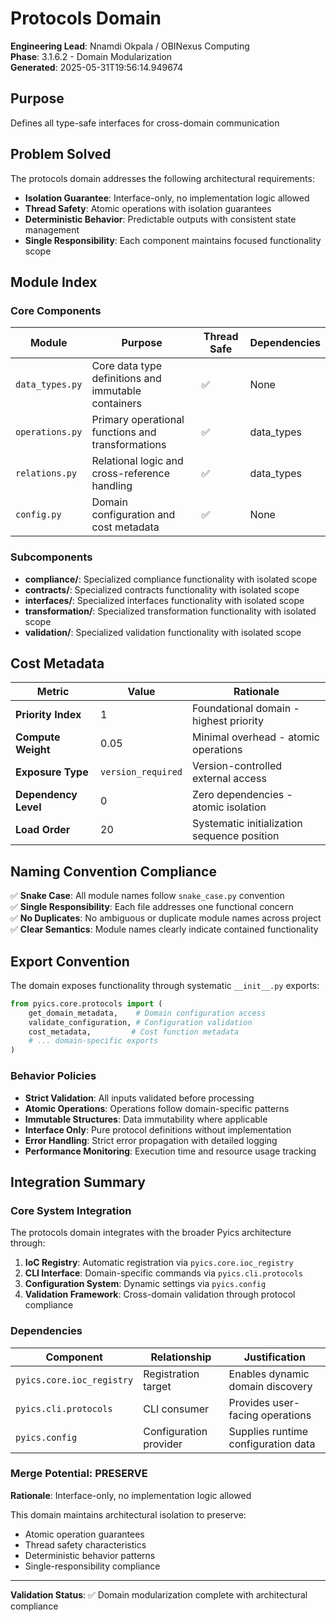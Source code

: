# Protocols Domain

**Engineering Lead**: Nnamdi Okpala / OBINexus Computing  
**Phase**: 3.1.6.2 - Domain Modularization  
**Generated**: 2025-05-31T19:56:14.949674

## Purpose

Defines all type-safe interfaces for cross-domain communication

## Problem Solved

The protocols domain addresses the following architectural requirements:

- **Isolation Guarantee**: Interface-only, no implementation logic allowed
- **Thread Safety**: Atomic operations with isolation guarantees
- **Deterministic Behavior**: Predictable outputs with consistent state management
- **Single Responsibility**: Each component maintains focused functionality scope

## Module Index

### Core Components

| Module | Purpose | Thread Safe | Dependencies |
|--------|---------|-------------|--------------|
| `data_types.py` | Core data type definitions and immutable containers | ✅ | None |
| `operations.py` | Primary operational functions and transformations | ✅ | data_types |
| `relations.py` | Relational logic and cross-reference handling | ✅ | data_types |
| `config.py` | Domain configuration and cost metadata | ✅ | None |

### Subcomponents

- **compliance/**: Specialized compliance functionality with isolated scope
- **contracts/**: Specialized contracts functionality with isolated scope
- **interfaces/**: Specialized interfaces functionality with isolated scope
- **transformation/**: Specialized transformation functionality with isolated scope
- **validation/**: Specialized validation functionality with isolated scope

## Cost Metadata

| Metric | Value | Rationale |
|--------|-------|-----------|
| **Priority Index** | 1 | Foundational domain - highest priority |
| **Compute Weight** | 0.05 | Minimal overhead - atomic operations |
| **Exposure Type** | `version_required` | Version-controlled external access |
| **Dependency Level** | 0 | Zero dependencies - atomic isolation |
| **Load Order** | 20 | Systematic initialization sequence position |

## Naming Convention Compliance

✅ **Snake Case**: All module names follow `snake_case.py` convention  
✅ **Single Responsibility**: Each file addresses one functional concern  
✅ **No Duplicates**: No ambiguous or duplicate module names across project  
✅ **Clear Semantics**: Module names clearly indicate contained functionality

## Export Convention

The domain exposes functionality through systematic `__init__.py` exports:

```python
from pyics.core.protocols import (
    get_domain_metadata,    # Domain configuration access
    validate_configuration, # Configuration validation
    cost_metadata,         # Cost function metadata
    # ... domain-specific exports
)
```

### Behavior Policies

- **Strict Validation**: All inputs validated before processing
- **Atomic Operations**: Operations follow domain-specific patterns
- **Immutable Structures**: Data immutability where applicable
- **Interface Only**: Pure protocol definitions without implementation
- **Error Handling**: Strict error propagation with detailed logging
- **Performance Monitoring**: Execution time and resource usage tracking

## Integration Summary

### Core System Integration

The protocols domain integrates with the broader Pyics architecture through:

1. **IoC Registry**: Automatic registration via `pyics.core.ioc_registry`
2. **CLI Interface**: Domain-specific commands via `pyics.cli.protocols`
3. **Configuration System**: Dynamic settings via `pyics.config`
4. **Validation Framework**: Cross-domain validation through protocol compliance

### Dependencies

| Component | Relationship | Justification |
|-----------|--------------|---------------|
| `pyics.core.ioc_registry` | Registration target | Enables dynamic domain discovery |
| `pyics.cli.protocols` | CLI consumer | Provides user-facing operations |
| `pyics.config` | Configuration provider | Supplies runtime configuration data |

### Merge Potential: PRESERVE

**Rationale**: Interface-only, no implementation logic allowed

This domain maintains architectural isolation to preserve:
- Atomic operation guarantees
- Thread safety characteristics  
- Deterministic behavior patterns
- Single-responsibility compliance

---

**Validation Status**: ✅ Domain modularization complete with architectural compliance

